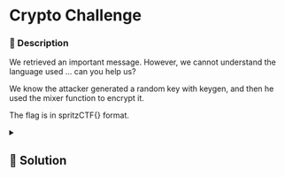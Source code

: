 # Crypto Challenge

### 📄 Description
We retrieved an important message.
However, we cannot understand the language used ...
can you help us?

We know the attacker generated a random key with keygen, and then he used
the mixer function to encrypt it. 

The flag is in spritzCTF{} format.

<details>
    <summary>
        <h2>🔑 Solution</h2>
    </summary>

Performing a cryptographic analysis of the code:

- We have a function `keygen()` that generates a random key of order 1 between 0 and a very large number; it is used to create a gigantic number but only increases the complexity of the file.
- We have a function `mixer()` that plants a random seed and again performs an `XOR` between the message and a random number.

Attempting a simple brute-force approach, as already seen in another exercise, yields the flag in one of the iterations. For example, trying with:

```python
for k in range(5000):
    decoded = mixer(cipher, k)
    if "spritzCTF" in decoded:
        print(decoded)
```


<h3> 🚩 Flag </h3>

```plain
spritzCTF{breaking_bad}
```
</details>